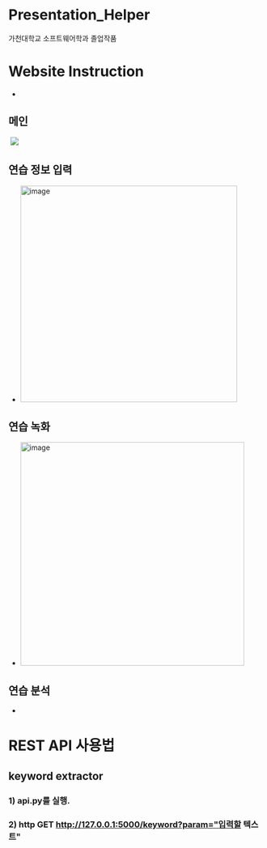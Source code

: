 # Presentation_Helper
가천대학교 소프트웨어학과 졸업작품

# Website Instruction
+
## 메인
<img alt="" src="https://github.com/kingmaker-presentation-helper/Presentation_Helper/assets/57437648/f24511d5-221e-4cd8-ac32-bcbfd5406113">
<img src="https://github.com/kingmaker-presentation-helper/Presentation_Helper/assets/57437648/758a9b0b-ca33-4242-9c6a-18c155b5e85d">

## 연습 정보 입력
+ <img width="428" alt="image" src="https://github.com/HBKVN/Presentation_Helper/assets/117991880/94c66bad-2381-4f25-a161-b0f76d496067">
## 연습 녹화
+ <img width="442" alt="image" src="https://github.com/HBKVN/Presentation_Helper/assets/117991880/ad83d8f1-d431-4abc-868b-4a8acfe24acc">
## 연습 분석
+ 

# REST API 사용법

## keyword extractor
### 1) api.py를 실행.

### 2) http GET http://127.0.0.1:5000/keyword?param="입력할 텍스트"
